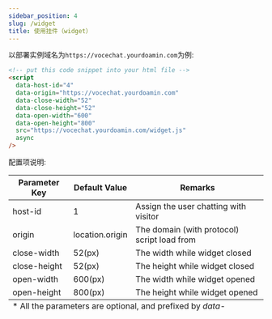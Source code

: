 ```yaml
---
sidebar_position: 4
slug: /widget
title: 使用挂件（widget）
---
```


以部署实例域名为`https://vocechat.yourdoamin.com`为例:

```html
<!-- put this code snippet into your html file -->
<script
  data-host-id="4"
  data-origin="https://vocechat.yourdoamin.com"
  data-close-width="52"
  data-close-height="52"
  data-open-width="600"
  data-open-height="800"
  src="https://vocechat.yourdoamin.com/widget.js"
  async
/>
```

配置项说明:

<table ><thead ><tr><th scope="col"  >Parameter Key</th><th scope="col"  >Default Value</th><th scope="col"  >Remarks</th></tr></thead><tbody><tr ><td >host-id</td><td >1</td><td >Assign the user chatting with visitor</td></tr><tr ><td >origin</td><td >location.origin</td><td >The domain (with protocol) script load from</td></tr><tr ><td >close-width</td><td >52(px)</td><td >The width while widget closed</td></tr><tr ><td >close-height</td><td >52(px)</td><td >The height while widget closed</td></tr><tr ><td >open-width</td><td >600(px)</td><td >The width while widget opened</td></tr><tr ><td >open-height</td><td >800(px)</td><td >The height while widget opened</td></tr></tbody><tfoot ><tr><td colspan="3">* All the parameters are optional, and prefixed by <i >data-</i></td></tr></tfoot></table>
